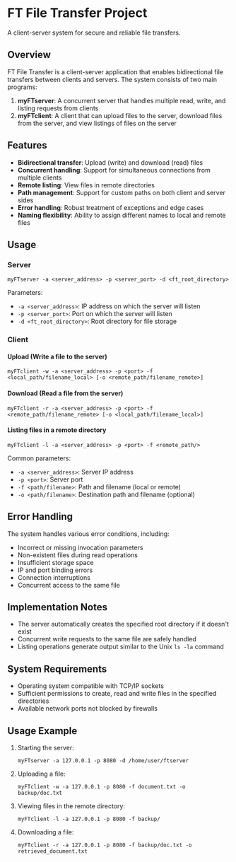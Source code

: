 # FT File Transfer Project

A client-server system for secure and reliable file transfers.

## Overview

FT File Transfer is a client-server application that enables bidirectional file transfers between clients and servers. The system consists of two main programs:

1. **myFTserver**: A concurrent server that handles multiple read, write, and listing requests from clients
2. **myFTclient**: A client that can upload files to the server, download files from the server, and view listings of files on the server

## Features

- **Bidirectional transfer**: Upload (write) and download (read) files
- **Concurrent handling**: Support for simultaneous connections from multiple clients
- **Remote listing**: View files in remote directories
- **Path management**: Support for custom paths on both client and server sides
- **Error handling**: Robust treatment of exceptions and edge cases
- **Naming flexibility**: Ability to assign different names to local and remote files

## Usage

### Server

```
myFTserver -a <server_address> -p <server_port> -d <ft_root_directory>
```

Parameters:
- `-a <server_address>`: IP address on which the server will listen
- `-p <server_port>`: Port on which the server will listen
- `-d <ft_root_directory>`: Root directory for file storage

### Client

#### Upload (Write a file to the server)

```
myFTclient -w -a <server_address> -p <port> -f <local_path/filename_local> [-o <remote_path/filename_remote>]
```

#### Download (Read a file from the server)

```
myFTclient -r -a <server_address> -p <port> -f <remote_path/filename_remote> [-o <local_path/filename_local>]
```

#### Listing files in a remote directory

```
myFTclient -l -a <server_address> -p <port> -f <remote_path/>
```

Common parameters:
- `-a <server_address>`: Server IP address
- `-p <port>`: Server port
- `-f <path/filename>`: Path and filename (local or remote)
- `-o <path/filename>`: Destination path and filename (optional)

## Error Handling

The system handles various error conditions, including:
- Incorrect or missing invocation parameters
- Non-existent files during read operations
- Insufficient storage space
- IP and port binding errors
- Connection interruptions
- Concurrent access to the same file

## Implementation Notes

- The server automatically creates the specified root directory if it doesn't exist
- Concurrent write requests to the same file are safely handled
- Listing operations generate output similar to the Unix `ls -la` command

## System Requirements

- Operating system compatible with TCP/IP sockets
- Sufficient permissions to create, read and write files in the specified directories
- Available network ports not blocked by firewalls

## Usage Example

1. Starting the server:
   ```
   myFTserver -a 127.0.0.1 -p 8080 -d /home/user/ftserver
   ```

2. Uploading a file:
   ```
   myFTclient -w -a 127.0.0.1 -p 8080 -f document.txt -o backup/doc.txt
   ```

3. Viewing files in the remote directory:
   ```
   myFTclient -l -a 127.0.0.1 -p 8080 -f backup/
   ```

4. Downloading a file:
   ```
   myFTclient -r -a 127.0.0.1 -p 8080 -f backup/doc.txt -o retrieved_document.txt
   ```
